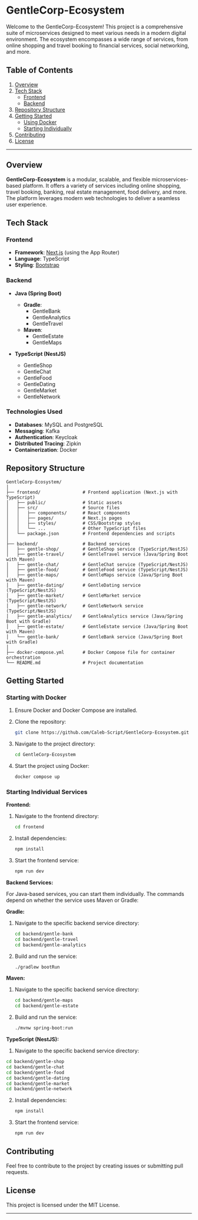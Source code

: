 # GentleCorp-Ecosystem

Welcome to the GentleCorp-Ecosystem! This project is a comprehensive suite of microservices designed to meet various needs in a modern digital environment. The ecosystem encompasses a wide range of services, from online shopping and travel booking to financial services, social networking, and more.

## Table of Contents
1. [Overview](#overview)
2. [Tech Stack](#tech-stack)
   - [Frontend](#frontend)
   - [Backend](#backend)
3. [Repository Structure](#repository-structure)
4. [Getting Started](#getting-started)
   - [Using Docker](#using-docker)
   - [Starting Individually](#starting-individually)
5. [Contributing](#contributing)
6. [License](#license)

---

## Overview

**GentleCorp-Ecosystem** is a modular, scalable, and flexible microservices-based platform. It offers a variety of services including online shopping, travel booking, banking, real estate management, food delivery, and more. The platform leverages modern web technologies to deliver a seamless user experience.

## Tech Stack

### Frontend
- **Framework**: [Next.js](https://nextjs.org/) (using the App Router)
- **Language**: TypeScript
- **Styling**: [Bootstrap](https://getbootstrap.com/)

### Backend
- **Java (Spring Boot)**
  - **Gradle**:
    - GentleBank
    - GentleAnalytics
    - GentleTravel
  - **Maven**:
    - GentleEstate
    - GentleMaps

- **TypeScript (NestJS)**
  - GentleShop
  - GentleChat
  - GentleFood
  - GentleDating
  - GentleMarket
  - GentleNetwork

### Technologies Used
- **Databases**: MySQL and PostgreSQL
- **Messaging**: Kafka
- **Authentication**: Keycloak
- **Distributed Tracing**: Zipkin
- **Containerization**: Docker

## Repository Structure
```plaintext
GentleCorp-Ecosystem/
│
├── frontend/                # Frontend application (Next.js with TypeScript)
│   ├── public/              # Static assets
│   ├── src/                 # Source files
│   │   ├── components/      # React components
│   │   ├── pages/           # Next.js pages
│   │   ├── styles/          # CSS/Bootstrap styles
│   │   └── ...              # Other TypeScript files
│   └── package.json         # Frontend dependencies and scripts
│
├── backend/                 # Backend services
│   ├── gentle-shop/         # GentleShop service (TypeScript/NestJS)
│   ├── gentle-travel/       # GentleTravel service (Java/Spring Boot with Maven)
│   ├── gentle-chat/         # GentleChat service (TypeScript/NestJS)
│   ├── gentle-food/         # GentleFood service (TypeScript/NestJS)
│   ├── gentle-maps/         # GentleMaps service (Java/Spring Boot with Maven)
│   ├── gentle-dating/       # GentleDating service (TypeScript/NestJS)
│   ├── gentle-market/       # GentleMarket service (TypeScript/NestJS)
│   ├── gentle-network/      # GentleNetwork service (TypeScript/NestJS)
│   ├── gentle-analytics/    # GentleAnalytics service (Java/Spring Boot with Gradle)
│   ├── gentle-estate/       # GentleEstate service (Java/Spring Boot with Maven)
│   └── gentle-bank/         # GentleBank service (Java/Spring Boot with Gradle)
│
├── docker-compose.yml       # Docker Compose file for container orchestration
└── README.md                # Project documentation
```

  ## Getting Started

  ### Starting with Docker
  1. Ensure Docker and Docker Compose are installed.

  2. Clone the repository:
      ```bash
      git clone https://github.com/Caleb-Script/GentleCorp-Ecosystem.git
      ```

  3. Navigate to the project directory:
      ```bash
      cd GentleCorp-Ecosystem
      ```

  4. Start the project using Docker:
      ```bash
      docker compose up
      ```


  ### Starting Individual Services

  **Frontend:**

  1. Navigate to the frontend directory:
      ```bash
      cd frontend
      ```

  2. Install dependencies:
      ```bash
      npm install
      ```

  3. Start the frontend service:
      ```bash
      npm run dev
      ```

  **Backend Services:**

  For Java-based services, you can start them individually. The commands depend on whether the service uses Maven or Gradle:

  **Gradle:**

  1. Navigate to the specific backend service directory:
      ```bash
      cd backend/gentle-bank
      cd backend/gentle-travel
      cd backend/gentle-analytics
      ```

  2. Build and run the service:
      ```bash
      ./gradlew bootRun
      ```

  **Maven:**

  1. Navigate to the specific backend service directory:
      ```bash
      cd backend/gentle-maps
      cd backend/gentle-estate
      ```

  2. Build and run the service:
      ```bash
      ./mvnw spring-boot:run
      ```

  **TypeScript (NestJS):**

  1. Navigate to the specific backend service directory:
  ```bash
  cd backend/gentle-shop
  cd backend/gentle-chat
  cd backend/gentle-food
  cd backend/gentle-dating
  cd backend/gentle-market
  cd backend/gentle-network
  ```

  2. Install dependencies:
      ```bash
      npm install
      ```

  3. Start the frontend service:
      ```bash
      npm run dev
      ```

  ## Contributing

  Feel free to contribute to the project by creating issues or submitting pull requests.

  ## License

  This project is licensed under the MIT License.


---
